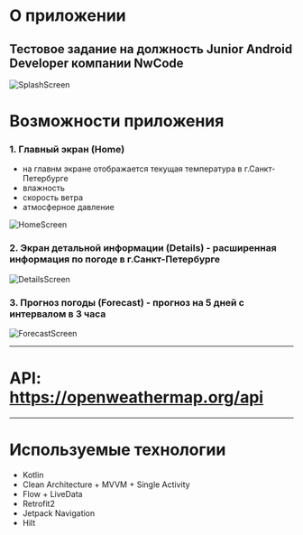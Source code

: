 # О приложении

Тестовое задание на должность Junior Android Developer компании NwCode
---

![SplashScreen](raw/preview/SplahScreen.jpg)

# Возможности приложения

### 1. Главный экран (Home)

- на главнм экране отображается текущая температура в г.Санкт-Петербурге
- влажность
- скорость ветра
- атмосферное давление

![HomeScreen](raw/preview/HomeScreen.jpg)

### 2. Экран детальной информации (Details) - расширенная информация по погоде в г.Санкт-Петербурге

![DetailsScreen](raw/preview/DetailsScreen.jpg)

### 3. Прогноз погоды (Forecast) - прогноз на 5 дней с интервалом в 3 часа

![ForecastScreen](raw/preview/ForecastScreen.jpg)

---
# API: https://openweathermap.org/api

---
# Используемые технологии
- Kotlin
- Clean Architecture + MVVM + Single Activity
- Flow + LiveData
- Retrofit2
- Jetpack Navigation
- Hilt

